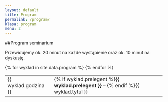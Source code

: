 ```yaml
---
layout: default
title: Program
permalink: /program/
klasa: program
menu: 2
---
```


##Program seminarium

Przewidujemy ok. 20 minut na każde wystąpienie oraz ok. 10 minut na dyskusję.

<table>
  <tbody>
  {% for wyklad in site.data.program %}
    <tr>
    <td>{{ wyklad.godzina }}</td>
    <td>{% if wyklad.prelegent %}<b>{{ wyklad.prelegent }}</b> – {% endif %}{{ wyklad.tytul }}</td>
    </tr>
  {% endfor %}
  </tbody>
</table>
